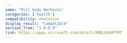 ```yaml
---
name: "Full body Workouts"
categories: ['health']
compatibility: emulation
display_result: "Compatible"
version_from: "1.0.0.0"
link: https://apps.microsoft.com/detail/9NBLGGH4P3RT
---
```

